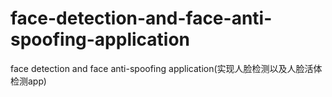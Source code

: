 # face-detection-and-face-anti-spoofing-application
face detection and face anti-spoofing application(实现人脸检测以及人脸活体检测app)
